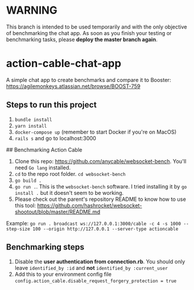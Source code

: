 # WARNING
This branch is intended to be used temporarily and with the only objective of benchmarking the chat app. As soon as you finish your testing or benchmarking tasks, please **deploy the master branch again**.

# action-cable-chat-app
A simple chat app to create benchmarks and compare it to Booster: https://agilemonkeys.atlassian.net/browse/BOOST-759

## Steps to run this project

1. `bundle install`
2. `yarn install`
3. `docker-compose up` (remember to start Docker if you're on MacOS)
4. `rails s` and go to localhost:3000

## Benchmarking Action Cable

1. Clone this repo: https://github.com/anycable/websocket-bench. You'll need `Go lang` installed.
2. `cd` to the repo root folder. `cd websocket-bench`
3. `go build .`
4. `go run .`. This is the `websocket-bench` software. I tried installing it by `go install .` but it doesn't seem to be working.
5. Please check out the parent's repository README to know how to use this tool: https://github.com/hashrocket/websocket-shootout/blob/master/README.md

Example: `go run . broadcast ws://127.0.0.1:3000/cable -c 4 -s 1000 --step-size 100 --origin http://127.0.0.1 --server-type actioncable`

## Benchmarking steps
1. Disable the **user authentication from connection.rb**. You should only leave `identified_by :id` and **not** `identified_by :current_user`
2. Add this to your environment config file `config.action_cable.disable_request_forgery_protection = true`
